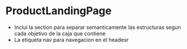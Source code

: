 # ProductLandingPage

- Incluí la section para separar semanticamente las estructuras segun cada objetivo de la caja que contiene
- La etiqueta nav para navegacion en el headesr
